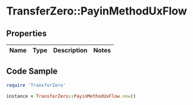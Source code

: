# TransferZero::PayinMethodUxFlow

## Properties

Name | Type | Description | Notes
------------ | ------------- | ------------- | -------------

## Code Sample

```ruby
require 'TransferZero'

instance = TransferZero::PayinMethodUxFlow.new()
```


